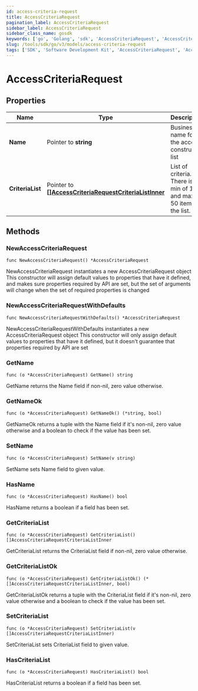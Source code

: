 ```yaml
---
id: access-criteria-request
title: AccessCriteriaRequest
pagination_label: AccessCriteriaRequest
sidebar_label: AccessCriteriaRequest
sidebar_class_name: gosdk
keywords: ['go', 'Golang', 'sdk', 'AccessCriteriaRequest', 'AccessCriteriaRequest'] 
slug: /tools/sdk/go/v3/models/access-criteria-request
tags: ['SDK', 'Software Development Kit', 'AccessCriteriaRequest', 'AccessCriteriaRequest']
---
```


# AccessCriteriaRequest

## Properties

Name | Type | Description | Notes
------------ | ------------- | ------------- | -------------
**Name** | Pointer to **string** | Business name for the access construct list | [optional] 
**CriteriaList** | Pointer to [**[]AccessCriteriaRequestCriteriaListInner**](access-criteria-request-criteria-list-inner) | List of criteria. There is a min of 1 and max of 50 items in the list. | [optional] 

## Methods

### NewAccessCriteriaRequest

`func NewAccessCriteriaRequest() *AccessCriteriaRequest`

NewAccessCriteriaRequest instantiates a new AccessCriteriaRequest object
This constructor will assign default values to properties that have it defined,
and makes sure properties required by API are set, but the set of arguments
will change when the set of required properties is changed

### NewAccessCriteriaRequestWithDefaults

`func NewAccessCriteriaRequestWithDefaults() *AccessCriteriaRequest`

NewAccessCriteriaRequestWithDefaults instantiates a new AccessCriteriaRequest object
This constructor will only assign default values to properties that have it defined,
but it doesn't guarantee that properties required by API are set

### GetName

`func (o *AccessCriteriaRequest) GetName() string`

GetName returns the Name field if non-nil, zero value otherwise.

### GetNameOk

`func (o *AccessCriteriaRequest) GetNameOk() (*string, bool)`

GetNameOk returns a tuple with the Name field if it's non-nil, zero value otherwise
and a boolean to check if the value has been set.

### SetName

`func (o *AccessCriteriaRequest) SetName(v string)`

SetName sets Name field to given value.

### HasName

`func (o *AccessCriteriaRequest) HasName() bool`

HasName returns a boolean if a field has been set.

### GetCriteriaList

`func (o *AccessCriteriaRequest) GetCriteriaList() []AccessCriteriaRequestCriteriaListInner`

GetCriteriaList returns the CriteriaList field if non-nil, zero value otherwise.

### GetCriteriaListOk

`func (o *AccessCriteriaRequest) GetCriteriaListOk() (*[]AccessCriteriaRequestCriteriaListInner, bool)`

GetCriteriaListOk returns a tuple with the CriteriaList field if it's non-nil, zero value otherwise
and a boolean to check if the value has been set.

### SetCriteriaList

`func (o *AccessCriteriaRequest) SetCriteriaList(v []AccessCriteriaRequestCriteriaListInner)`

SetCriteriaList sets CriteriaList field to given value.

### HasCriteriaList

`func (o *AccessCriteriaRequest) HasCriteriaList() bool`

HasCriteriaList returns a boolean if a field has been set.


